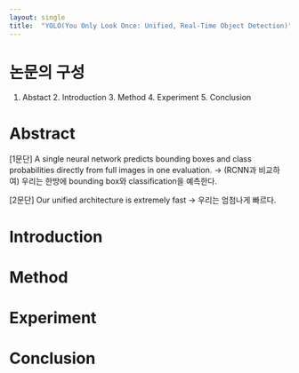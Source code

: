```yaml
---
layout: single
title:  "YOLO(You Only Look Once: Unified, Real-Time Object Detection)"
---
```


# 논문의 구성

1. Abstact 2. Introduction 3. Method 4. Experiment 5. Conclusion

# Abstract

[1문단]
A single neural network predicts bounding boxes and class probabilities directly from
full images in one evaluation.
 -> (RCNN과 비교하여) 우리는 한방에 bounding box와 classification을 예측한다.

[2문단]
Our unified architecture is extremely fast
 -> 우리는 엄첨나게 빠르다.

# Introduction


# Method

# Experiment

# Conclusion
